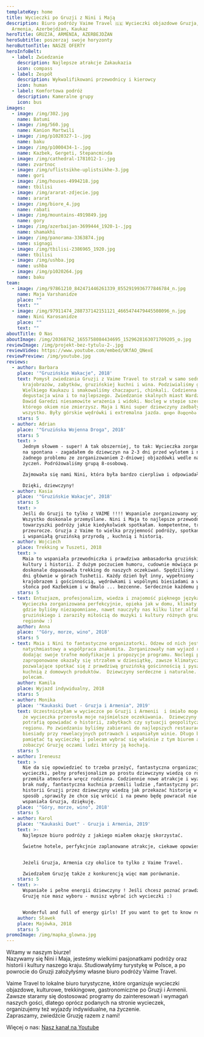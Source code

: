 ```yaml
---
templateKey: home
title: Wycieczki po Gruzji z Nini i Mają
description: Biuro podróży Vaime Travel 🇬🇪 Wycieczki objazdowe Gruzja,
  Armenia, Azerbejdżan, Kaukaz
heroTitle: GRUZJA, ARMENIA, AZERBEJDŻAN
heroSubtitle: poszerzaj swoje horyzonty
heroButtonTitle: NASZE OFERTY
heroInfoBelt:
  - label: Zwiedzanie
    description: Najlepsze atrakcje Zakaukazia
    icon: compass
  - label: Zespół
    description: Wykwalifikowani przewodnicy i kierowcy
    icon: human
  - label: Komfortowa podróż
    description: Kameralne grupy
    icon: bus
images:
  - image: /img/302.jpg
    name: Batumi
  - image: /img/560.jpg
    name: Kanion Martwili
  - image: /img/p1020327-1-.jpg
    name: baku
  - image: /img/p1000434-1-.jpg
    name: Kazbek, Gergeti, Stepancminda
  - image: /img/cathedral-1781012-1-.jpg
    name: zvartnoc
  - image: /img/uflistsikhe-uplistsikhe-3.jpg
    name: gori
  - image: /img/houses-4994218.jpg
    name: tbilisi
  - image: /img/ararat-zdjecie.jpg
    name: ararat
  - image: /img/biore_4.jpg
    name: rabati
  - image: /img/mountains-4919849.jpg
    name: gory
  - image: /img/azerbaijan-3699444_1920-1-.jpg
    name: shamakhi
  - image: /img/panorama-3363874.jpg
    name: signagi
  - image: /img/tbilisi-2386965_1920.jpg
    name: tbilisi
  - image: /img/ushba.jpg
    name: ushba
  - image: /img/p1020264.jpg
    name: baku
team:
  - image: /img/97861210_842471446261339_8552919936777846784_n.jpg
    name: Maja Varshanidze
    place: ""
    text: ""
  - image: /img/97911474_288737142151121_4665474479445508096_n.jpg
    name: Nini Karosanidze
    place: ""
    text: ""
aboutTitle: O Nas
aboutImage: /img/20368762_1655758084434695_1529628163071709205_o.jpg
reviewImage: /img/projekt-bez-tytulu-2-.jpg
reviewVideo: https://www.youtube.com/embed/UKfAO_QNexE
reviewPreview: /img/youtube.jpg
reviews:
  - author: Barbara
    place: '"Gruzińskie Wakacje", 2018'
    text: Pomysł zwiedzania Gruzji z Vaime Travel to strzał w samo sedno gruzińskich
      krajobrazów, zabytków, gruzińskiej kuchni i wina. Podziwialiśmy gory
      Wielkiego Kaukazu i smakowaliśmy chaczapuri, chinkali. Codzienna
      degustacja wina i to najlepszego. Zwiedzanie skalnych miast Wardzia i
      Dawid Garedzi niesamowite wrażenia i widoki. Nocleg w stepie szerokim,
      którego okiem nie zmierzysz. Maja i Nini super dziewczyny zadbały o
      wszystko. Były górskie wędrówki i extremalna jazda. დიდი მადლობა!
    stars: 5
  - author: Adrian
    place: '"Gruzińska Wojenna Droga", 2018'
    stars: 5
    text: >
      Jednym słowem - super! A tak obszerniej, to tak: Wycieczka zorganizowana
      na spontana - zagadałem do dziewczyn na 2-3 dni przed wylotem i nie było
      żadnego problemu ze zorganizowaniem 2-dniowej objazdówki wedle naszych
      życzeń. Podróżowaliśmy grupą 8-osobową.

      Zajmowała się nami Nini, która była bardzo cierpliwa i odpowiadała na wszystkie pytania. Szkoda, że to tylko 2 dni :( Ale... niezapomniana przygoda :)

      Dzięki, dziewczyny!
  - author: Kasia
    place: '"Gruzińskie Wakacje", 2018'
    stars: 5
    text: >
      Jeśli do Gruzji to tylko z VAIME !!!! Wspaniale zorganizowany wyjazd.
      Wszystko doskonale przemyślane. Nini i Maja to najlepsze przewodniczki i
      towarzyszki podróży jakie kiedykolwiek spotkałam. kompetentne, troskliwe i
      przeurocze. Gruzja z Vaime to wielka przyjemność podróży, spotkań z ludźmi
      i wspaniałą gruzińską przyrodą , kuchnią i historią.
  - author: Wojciech
    place: Trekking w Tuszeti, 2018
    text: >
      Maia to wspaniała przewodniczka i prawdziwa ambasadorka gruzińskiej
      kultury i historii. Z dużym poczuciem humoru, cudownie mówiąca po polsku i
      doskonale dopasowała trekking do naszych oczekiwań. Spędziliśmy z grupą 11
      dni głównie w górach Tushetii. Każdy dzień był inny, wypełniony
      krajobrazem i gościnnością, wędrówkami i wspólnymi biesiadami a wschody
      słońca pod Kazbekiem i w Omalo ... bezcenne. Serdecznie każdemu polecam
    stars: 5
  - text: Entuzjazm, profesjonalizm, wiedza i znajomość pięknego języka polskiego :)
      Wycieczka zorganizowana perfekcyjnie, opieka jak w domu, klimaty miejsc
      gdzie byliśmy niezapomniane, nawet nauczyły nas kilku liter alfabetu
      gruzińskiego i zaraziły miłością do muzyki i kultury różnych gruzińskich
      regionów :)
    author: Anna
    place: '"Góry, morze, wino", 2018'
    stars: 5
  - text: Maia i Nini to fantastyczne organizatorki. Odzew od nich jest
      natychmiastowy a współpraca znakomita. Zorganizowały nam wyjazd rodzinny,
      dodając swoje trafne modyfikacje i propozycje programu. Noclegi przez nie
      zaproponowane okazały się strzałem w dziesiątkę, zawsze klimatyczne,
      pozwalające spotkać się z prawdziwą gruzińską gościnnością i pyszną
      kuchnią z domowych produktów.  Dziewczyny serdeczne i naturalne. Gorąco
      polecam.
    author: Kamila
    place: Wyjazd indywidualny, 2018
    stars: 5
  - author: Monika
    place: '"Kaukaski Duet - Gruzja i Armenia", 2019'
    text: Uczestniczyłam w wycieczce po Gruzji i Armenii  i śmiało mogę powiedzieć,
      że wycieczka przerosła moje najśmielsze oczekiwania.  Dziewczyny z pasją
      potrafią opowiadać o historii, zabytkach czy sytuacji geopolitycznej
      regionu. Po zwiedzaniu byliśmy zabierani do najlepszych restauracji na
      biesiady przy rewelacyjnych potrawach i wspaniałym winie. Długo będę
      pamiętać tą wycieczkę i polecam wybrać się właśnie z tym biurem aby
      zobaczyć Gruzję oczami ludzi którzy ją kochają.
    stars: 5
  - author: Ireneusz
    text: >
      Nie da się opowiedzieć to trzeba przeżyć, fantastyczna organizacja
      wycieczki, pełny profesjonalizm po prostu dziewczyny wiedzą co robią,
      przemiła atmosfera wręcz rodzinna. Codziennie nowe atrakcje i wyzwania
      brak nudy, fantastyczna kuchnia przemili ludzie ,fantastyczny przekaz o
      historii Gruzji przez dziewczyny wiedzą jak przekazać historię w ciekawy
      sposób ,sprawiły że chce się wrócić i na pewno będę powracał nie jeden raz
      wspaniała Gruzja, dziękuję.
    place: '"Góry, morze, wino", 2018'
    stars: 5
  - author: Karol
    place: '"Kaukaski Duet" - Gruzja i Armenia, 2019'
    text: >-
      Najlepsze biuro podróży z jakiego miałem okazję skorzystać.

      Świetne hotele, perfykcjnie zaplanowane atrakcje, ciekawe opowieści o Gruzji i kaukazie, fantastyczne kolacje a po nich wieczorne dyskusje przy lampce wina.


      Jeżeli Gruzja, Armenia czy okolice to tylko z Vaime Travel. 

      Zwiedzałem Gruzję także z konkurencją więc mam porównanie.
    stars: 5
  - text: >-
      Wspaniałe i pełne energii dziewczyny ! Jeśli chcesz poznać prawdziwą
      Gruzję nie masz wyboru - musisz wybrać ich wycieczki :)


      Wonderful and full of energy girls! If you want to get to know real Georgia, you have no choice but to choose their trips 
    author: Sławek
    place: Majówka, 2018
    stars: 5
promoImage: /img/mapka_glowna.jpg
---
```

Witamy w naszym biurze!  \
Nazywamy się Nini i Maja, jesteśmy wielkimi pasjonatkami podróży oraz historii i kultury naszego kraju. Studiowałyśmy turystykę w Polsce, a po powrocie do Gruzji założyłyśmy własne biuro podróży Vaime Travel.  

Vaime Travel to lokalne biuro turystyczne, które organizuje wycieczki objazdowe, kulturowe, trekkingowe, gastronomiczne po Gruzji i Armenii. Zawsze staramy się dostosować programy do zainteresowań i wymagań naszych gości, dlatego oprócz podanych na stronie wycieczek, organizujemy też wyjazdy indywidualne, na życzenie. \
Zapraszamy, zwiedźcie Gruzję razem z nami!

Więcej o nas: [Nasz kanał na Youtube](https://www.youtube.com/channel/UCnYblaR424qXMVwkZzbJLkg?view_as=subscriber)
